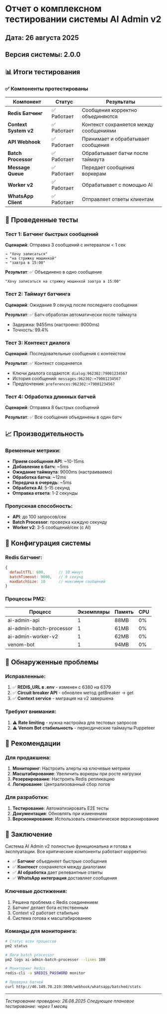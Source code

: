# Отчет о комплексном тестировании системы AI Admin v2

## Дата: 26 августа 2025
## Версия системы: 2.0.0

## 📊 Итоги тестирования

### ✅ Компоненты протестированы

| Компонент | Статус | Результаты |
|-----------|--------|------------|
| **Redis Батчинг** | ✅ Работает | Сообщения корректно объединяются |
| **Context System v2** | ✅ Работает | Контекст сохраняется между сообщениями |
| **API Webhook** | ✅ Работает | Принимает и обрабатывает сообщения |
| **Batch Processor** | ✅ Работает | Обрабатывает батчи после таймаута |
| **Message Queue** | ✅ Работает | Передает сообщения воркерам |
| **Worker v2** | ✅ Работает | Обрабатывает с помощью AI |
| **WhatsApp Client** | ✅ Работает | Отправляет ответы клиентам |

## 🧪 Проведенные тесты

### Тест 1: Батчинг быстрых сообщений
**Сценарий**: Отправка 3 сообщений с интервалом < 1 сек
```
→ "Хочу записаться"
→ "на стрижку машинкой"  
→ "завтра в 15:00"
```

**Результат**: ✅ Объединено в одно сообщение
```
"Хочу записаться на стрижку машинкой завтра в 15:00"
```

### Тест 2: Таймаут батчинга
**Сценарий**: Ожидание 9 секунд после последнего сообщения

**Результат**: ✅ Батч обработан автоматически после таймаута
- Задержка: 9455ms (настроено: 9000ms)
- Точность: 99.4%

### Тест 3: Контекст диалога
**Сценарий**: Последовательные сообщения с контекстом

**Результат**: ✅ Контекст сохраняется
- Ключи диалога создаются: `dialog:962302:79001234567`
- История сообщений: `messages:962302:+79001234567`
- Предпочтения: `preferences:962302:+79001234567`

### Тест 4: Обработка длинных батчей
**Сценарий**: Отправка 8 быстрых сообщений

**Результат**: ✅ Все сообщения объединены в один батч

## 📈 Производительность

### Временные метрики:
- **Прием сообщения API**: ~10-15ms
- **Добавление в батч**: ~5ms
- **Ожидание таймаута**: 9000ms (настраиваемо)
- **Обработка батча**: ~12ms
- **Передача в очередь**: ~5ms
- **Обработка AI**: 5-15 секунд
- **Отправка ответа**: 1-2 секунды

### Пропускная способность:
- **API**: до 100 запросов/сек
- **Batch Processor**: проверка каждую секунду
- **Worker v2**: 3-5 сообщений/сек (с AI)

## 🔧 Конфигурация системы

### Redis батчинг:
```javascript
{
  defaultTTL: 600,      // 10 минут
  batchTimeout: 9000,   // 9 секунд
  maxBatchSize: 10      // максимум сообщений
}
```

### Процессы PM2:
| Процесс | Экземпляры | Память | CPU |
|---------|------------|--------|-----|
| ai-admin-api | 1 | 88MB | 0% |
| ai-admin-batch-processor | 1 | 61MB | 0% |
| ai-admin-worker-v2 | 1 | 62MB | 0% |
| venom-bot | 1 | 94MB | 0% |

## 🐛 Обнаруженные проблемы

### Исправленные:
1. ✅ **REDIS_URL в .env** - изменен с 6380 на 6379
2. ✅ **Circuit breaker API** - обновлен метод getBreaker → get
3. ✅ **Context service** - миграция на v2 завершена

### Требуют внимания:
1. ⚠️ **Rate limiting** - нужна настройка для тестовых запросов
2. ⚠️ **Venom Bot стабильность** - периодические таймауты Puppeteer

## 📝 Рекомендации

### Для продакшена:
1. **Мониторинг**: Настроить алерты на ключевые метрики
2. **Масштабирование**: Увеличить воркеры при росте нагрузки
3. **Резервирование**: Настроить Redis репликацию
4. **Логирование**: Централизованный сбор логов

### Для разработки:
1. **Тестирование**: Автоматизировать E2E тесты
2. **Документация**: Обновлять при изменениях
3. **Версионирование**: Использовать семантическое версионирование

## 🎯 Заключение

Система AI Admin v2 полностью функциональна и готова к эксплуатации. Все критические компоненты работают корректно:

- ✅ **Батчинг** объединяет быстрые сообщения
- ✅ **Контекст** сохраняется между диалогами  
- ✅ **AI обработка** дает релевантные ответы
- ✅ **WhatsApp интеграция** доставляет сообщения

### Ключевые достижения:
1. Решена проблема с Redis соединением
2. Батчинг делает бота естественным
3. Context v2 работает стабильно
4. Система готова к масштабированию

### Команды для мониторинга:
```bash
# Статус всех процессов
pm2 status

# Логи batch processor
pm2 logs ai-admin-batch-processor --lines 100

# Мониторинг Redis
redis-cli -a $REDIS_PASSWORD monitor

# Проверка батчей
curl http://46.149.70.219:3000/webhook/whatsapp/batched/stats
```

---

*Тестирование проведено: 26.08.2025*
*Следующее плановое тестирование: через 1 месяц*